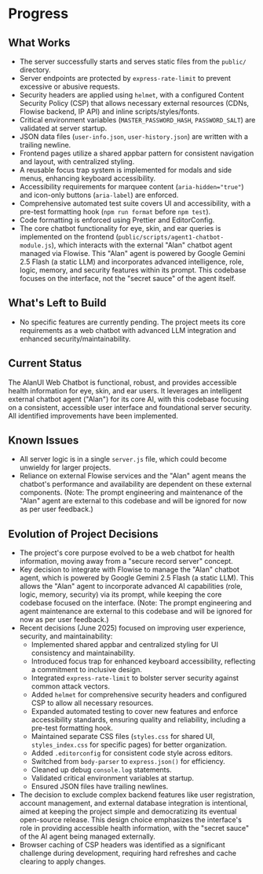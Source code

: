 <!-- Alan UI - progress.md | 19th June 2025, WJW -->

# Progress

## What Works
- The server successfully starts and serves static files from the `public/` directory.
- Server endpoints are protected by `express-rate-limit` to prevent excessive or abusive requests.
- Security headers are applied using `helmet`, with a configured Content Security Policy (CSP) that allows necessary external resources (CDNs, Flowise backend, IP API) and inline scripts/styles/fonts.
- Critical environment variables (`MASTER_PASSWORD_HASH`, `PASSWORD_SALT`) are validated at server startup.
- JSON data files (`user-info.json`, `user-history.json`) are written with a trailing newline.
- Frontend pages utilize a shared appbar pattern for consistent navigation and layout, with centralized styling.
- A reusable focus trap system is implemented for modals and side menus, enhancing keyboard accessibility.
- Accessibility requirements for marquee content (`aria-hidden="true"`) and icon-only buttons (`aria-label`) are enforced.
- Comprehensive automated test suite covers UI and accessibility, with a pre-test formatting hook (`npm run format` before `npm test`).
- Code formatting is enforced using Prettier and EditorConfig.
- The core chatbot functionality for eye, skin, and ear queries is implemented on the frontend (`public/scripts/agent1-chatbot-module.js`), which interacts with the external "Alan" chatbot agent managed via Flowise. This "Alan" agent is powered by Google Gemini 2.5 Flash (a static LLM) and incorporates advanced intelligence, role, logic, memory, and security features within its prompt. This codebase focuses on the interface, not the "secret sauce" of the agent itself.

## What's Left to Build
- No specific features are currently pending. The project meets its core requirements as a web chatbot with advanced LLM integration and enhanced security/maintainability.

## Current Status
The AlanUI Web Chatbot is functional, robust, and provides accessible health information for eye, skin, and ear users. It leverages an intelligent external chatbot agent ("Alan") for its core AI, with this codebase focusing on a consistent, accessible user interface and foundational server security. All identified improvements have been implemented.

## Known Issues
- All server logic is in a single `server.js` file, which could become unwieldy for larger projects.
- Reliance on external Flowise services and the "Alan" agent means the chatbot's performance and availability are dependent on these external components. (Note: The prompt engineering and maintenance of the "Alan" agent are external to this codebase and will be ignored for now as per user feedback.)

## Evolution of Project Decisions
- The project's core purpose evolved to be a web chatbot for health information, moving away from a "secure record server" concept.
- Key decision to integrate with Flowise to manage the "Alan" chatbot agent, which is powered by Google Gemini 2.5 Flash (a static LLM). This allows the "Alan" agent to incorporate advanced AI capabilities (role, logic, memory, security) via its prompt, while keeping the core codebase focused on the interface. (Note: The prompt engineering and agent maintenance are external to this codebase and will be ignored for now as per user feedback.)
- Recent decisions (June 2025) focused on improving user experience, security, and maintainability:
    - Implemented shared appbar and centralized styling for UI consistency and maintainability.
    - Introduced focus trap for enhanced keyboard accessibility, reflecting a commitment to inclusive design.
    - Integrated `express-rate-limit` to bolster server security against common attack vectors.
    - Added `helmet` for comprehensive security headers and configured CSP to allow all necessary resources.
    - Expanded automated testing to cover new features and enforce accessibility standards, ensuring quality and reliability, including a pre-test formatting hook.
    - Maintained separate CSS files (`styles.css` for shared UI, `styles_index.css` for specific pages) for better organization.
    - Added `.editorconfig` for consistent code style across editors.
    - Switched from `body-parser` to `express.json()` for efficiency.
    - Cleaned up debug `console.log` statements.
    - Validated critical environment variables at startup.
    - Ensured JSON files have trailing newlines.
- The decision to exclude complex backend features like user registration, account management, and external database integration is intentional, aimed at keeping the project simple and democratizing its eventual open-source release. This design choice emphasizes the interface's role in providing accessible health information, with the "secret sauce" of the AI agent being managed externally.
- Browser caching of CSP headers was identified as a significant challenge during development, requiring hard refreshes and cache clearing to apply changes.
